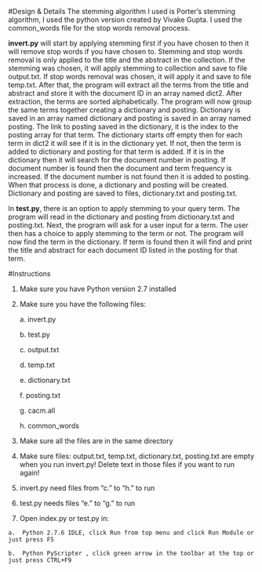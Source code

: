 #Design & Details
The stemming algorithm I used is Porter’s stemming algorithm, I used the python version created by Vivake Gupta. I used the common_words file for the stop words removal process. 

**invert.py** will start by applying stemming first if you have chosen to then it will remove stop words if you have chosen to. Stemming and stop words removal is only applied to the title and the abstract in the collection. If the stemming was chosen, it will apply stemming to collection and save to file output.txt. If stop words removal was chosen, it will apply it and save to file temp.txt. After that, the program will extract all the terms from the title and abstract and store it with the document ID in an array named dict2. After extraction, the terms are sorted alphabetically. The program will now group the same terms together creating a dictionary and posting. Dictionary is saved in an array named dictionary and posting is saved in an array named posting. The link to posting saved in the dictionary, it is the index to the posting array for that term.  The dictionary starts off empty then for each term in dict2 it will see if it is in the dictionary yet. If not, then the term is added to dictionary and posting for that term is added. If it is in the dictionary then it will search for the document number in posting. If document number is found then the document and term frequency is increased. If the document number is not found then it is added to posting. When that process is done, a dictionary and posting will be created. Dictionary and posting are saved to files, dictionary.txt and posting.txt. 

In **test.py**, there is an option to apply stemming to your query term. The program will read in the dictionary and posting from dictionary.txt and posting.txt. Next, the program will ask for a user input for a term. The user then has a choice to apply stemming to the term or not. The program will now find the term in the dictionary. If term is found then it will find and print the title and abstract for each document ID listed in the posting for that term.

#Instructions
1.	Make sure you have Python version 2.7 installed
2.	Make sure you have the following files:

    a.	invert.py 
    
    b.	test.py
    
    c.	output.txt
    
    d.	temp.txt
    
    e.	dictionary.txt
    
    f.	posting.txt
    
    g.	cacm.all
    
    h.	common_words
3.	Make sure all the files are in the same directory 
4.	Make sure files: output.txt, temp.txt, dictionary.txt, posting.txt are empty when you run invert.py! Delete text in those files if you want to run again!
5.	invert.py need files from “c.” to “h.” to run
6.	test.py needs files “e.” to “g.” to run
7.	 Open index.py or test.py in:

    a.	Python 2.7.6 IDLE, click Run from top menu and click Run Module or just press F5
    
    b.	Python PyScripter , click green arrow in the toolbar at the top or just press CTRL+F9
 
